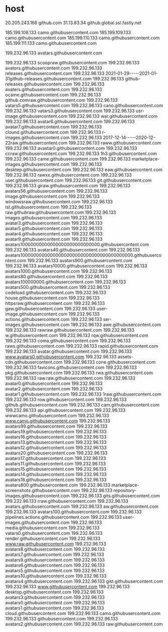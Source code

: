 # host

20.205.243.166 github.com 
31.13.83.34 github.global.ssl.fastly.net

185.199.108.133 camo.githubusercontent.com
185.199.109.133 camo.githubusercontent.com
185.199.110.133 camo.githubusercontent.com
185.199.111.133 camo.githubusercontent.com

199.232.96.133 avatars.githubusercontent.com

199.232.96.133 scoopraw.githubusercontent.com
199.232.96.133 avators.githubusercontent.com
199.232.96.133 releases.githubusercontent.com
199.232.96.133 2021-01-29-----2021-01-31github-releases.githubusercontent.com
199.232.96.133 github-releases.githubusercontent.com
199.232.96.133 avaters.githubusercontent.com
199.232.96.133 ocame.githubusercontent.com
199.232.96.133 github.comraw.githubusercontent.com
199.232.96.133 vatars5.githubusercontent.com
199.232.96.133 cano.githubusercontent.com
199.232.96.133 vatars3.githubusercontent.com
199.232.96.133 usr-image.githubusercontent.com
199.232.96.133 war.githubusercontent.com
199.232.96.133 avatar6.githubusercontent.com
199.232.96.133 avatar7.githubusercontent.com
199.232.96.133 clound.githubusercontent.com
199.232.96.133 r-images.githubusercontent.com
199.232.96.133 2017-12-14-----2020-12-22raw.githubusercontent.com
199.232.96.133 raww.githubusercontent.com
199.232.96.133 avastar0.githubusercontent.com
199.232.96.133 ccraw.githubusercontent.com
199.232.96.133 1h3.githubusercontent.com
199.232.96.133 came.githubusercontent.com
199.232.96.133 marketplace-images.githubusercontent.com
199.232.96.133 desktep.githubusercontent.com
199.232.96.133 eaw.githubusercontent.com
199.232.96.133 rawxx.githubusercontent.com
199.232.96.133 user.githubusercontent.com
199.232.96.133 git.githubusercontent.com
199.232.96.133 giraw.githubusercontent.com
199.232.96.133 avatars56.githubusercontent.com
199.232.96.133 image.githubusercontent.com
199.232.96.133 windowsraw.githubusercontent.com
199.232.96.133 ist.githubusercontent.com
199.232.96.133 raw.githubraw.githubusercontent.com
199.232.96.133 images.githubusercontent.com
199.232.96.133 avatar3.githubusercontent.com
199.232.96.133 avatar5.githubusercontent.com
199.232.96.133 avatar4.githubusercontent.com
199.232.96.133 avatar9.githubusercontent.com
199.232.96.133 avatars10000000000000000000000000000.githubusercontent.com
199.232.96.133 avatars40.githubusercontent.com
199.232.96.133 avatars10000000000000000000000000000000000000000.githubusercontent.com
199.232.96.133 avatars900.githubusercontent.com
199.232.96.133 avatars10000.githubusercontent.com
199.232.96.133 avatars1000.githubusercontent.com
199.232.96.133 avatars80.githubusercontent.com
199.232.96.133 avatars100000000.githubusercontent.com
199.232.96.133 avatars500.githubusercontent.com
199.232.96.133 codeload.githubusercontent.com
199.232.96.133 house.githubusercontent.com
199.232.96.133 httpsraw.githubusercontent.com
199.232.96.133 gaw.githubusercontent.com
199.232.96.133 user-image.githubusercontent.com
199.232.96.133 actions.githubusercontent.com
199.232.96.133 ser-images.githubusercontent.com
199.232.96.133 awe.githubusercontent.com
199.232.96.133 rawraw.githubusercontent.com
199.232.96.133 w.githubusercontent.com
199.232.96.133 rqw.githubusercontent.com
199.232.96.133 coma.githubusercontent.com
199.232.96.133 raws.githubusercontent.com
199.232.96.133 rapid.githubusercontent.com
199.232.96.133 avatar.githubusercontent.com
199.232.96.133 www.avatars0.githubusercontent.com
199.232.96.133 assets-cdn.githubusercontent.com
199.232.96.133 cone.githubusercontent.com
199.232.96.133 favicons.githubusercontent.com
199.232.96.133 pkg.githubusercontent.com
199.232.96.133 rwa.githubusercontent.com
199.232.96.133 raw.raw.githubusercontent.com
199.232.96.133 avatar0.githubusercontent.com
199.232.96.133 avatar2.githubusercontent.com
199.232.96.133 avatar1.githubusercontent.com
199.232.96.133 1raw.githubusercontent.com
199.232.96.133 row.githubusercontent.com
199.232.96.133 github.githubusercontent.com
199.232.96.133 cam.githubusercontent.com
199.232.96.133 api.githubusercontent.com
199.232.96.133 wwwcamo.githubusercontent.com
199.232.96.133 www.camo.githubusercontent.com
199.232.96.133 avatars99.githubusercontent.com
199.232.96.133 avatars19.githubusercontent.com
199.232.96.133 avatars16.githubusercontent.com
199.232.96.133 avatars13.githubusercontent.com
199.232.96.133 avatars12.githubusercontent.com
199.232.96.133 avatars20.githubusercontent.com
199.232.96.133 avatars17.githubusercontent.com
199.232.96.133 avatars11.githubusercontent.com
199.232.96.133 avatars15.githubusercontent.com
199.232.96.133 avatars14.githubusercontent.com
199.232.96.133 avatars18.githubusercontent.com
199.232.96.133 avatars800.githubusercontent.com
199.232.96.133 marketplace-screenshots.githubusercontent.com
199.232.96.133 repository-images.githubusercontent.com
199.232.96.133 gits.githubusercontent.com
199.232.96.133 rraw.githubusercontent.com
199.232.96.133 avatars.githubusercontent.com
199.232.96.133 aw.githubusercontent.com
199.232.96.133 avatars100.githubusercontent.com
199.232.96.133 pipelines.actions.githubusercontent.com
199.232.96.133 user-images.githubusercontent.com
199.232.96.133 media.githubusercontent.com
199.232.96.133 vatars0.githubusercontent.com
199.232.96.133 render.githubusercontent.com
199.232.96.133 www.raw.githubusercontent.com
199.232.96.133 avatars8.githubusercontent.com
199.232.96.133 avatars7.githubusercontent.com
199.232.96.133 avatars9.githubusercontent.com
199.232.96.133 avatars6.githubusercontent.com
199.232.96.133 avatars5.githubusercontent.com
199.232.96.133 avatars10.githubusercontent.com
199.232.96.133 avatars4.githubusercontent.com
199.232.96.133 gist.githubusercontent.com
199.232.96.133 www.githubusercontent.com
199.232.96.133 desktop.githubusercontent.com
199.232.96.133 avatars3.githubusercontent.com
199.232.96.133 avatars0.githubusercontent.com
199.232.96.133 avatars1.githubusercontent.com
199.232.96.133 cloud.githubusercontent.com
199.232.96.133 camo.githubusercontent.com
199.232.96.133 githubusercontent.com
199.232.96.133 avatars2.githubusercontent.com
199.232.96.133 raw.githubusercontent.com